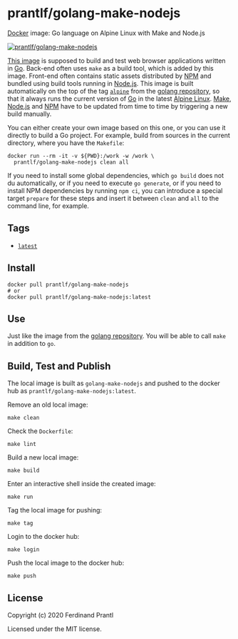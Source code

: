 # prantlf/golang-make-nodejs

[Docker] image: Go language on Alpine Linux with Make and Node.js

[![prantlf/golang-make-nodejs](http://dockeri.co/image/prantlf/golang-make-nodejs)](https://hub.docker.com/repository/docker/prantlf/golang-make-nodejs/)

[This image] is supposed to build and test web browser applications written in [Go]. Back-end often uses `make` as a build tool, which is added by this image. Front-end often contains static assets distributed by [NPM] and bundled using build tools running in [Node.js].  This image is built automatically on the top of the tag [`alpine`] from the [golang repository], so that it always runs the current version of [Go] in the latest [Alpine Linux]. [Make], [Node.js] and [NPM] have to be updated from time to time by triggering a new build manually.

You can either create your own image based on this one, or you can use it directly to build a Go project. For example, build from sources in the current directory, where you have the `Makefile`:

    docker run --rm -it -v ${PWD}:/work -w /work \
      prantlf/golang-make-nodejs clean all

If you need to install some global dependencies, which `go build` does not du automatically, or if you need to execute `go generate`, or if you need to install NPM dependencies by running `npm ci`, you can introduce a special target `prepare` for these steps and insert it between `clean` and `all` to the command line, for example.

## Tags

- [`latest`]

## Install

```
docker pull prantlf/golang-make-nodejs
# or
docker pull prantlf/golang-make-nodejs:latest
```

## Use

Just like the image from the [golang repository]. You will be able to call `make` in addition to `go`.

## Build, Test and Publish

The local image is built as `golang-make-nodejs` and pushed to the docker hub as `prantlf/golang-make-nodejs:latest`.

Remove an old local image:

    make clean

Check the `Dockerfile`:

    make lint

Build a new local image:

    make build

Enter an interactive shell inside the created image:

    make run

Tag the local image for pushing:

    make tag

Login to the docker hub:

    make login

Push the local image to the docker hub:

    make push

## License

Copyright (c) 2020 Ferdinand Prantl

Licensed under the MIT license.

[Docker]: https://www.docker.com/
[This image]: https://hub.docker.com/repository/docker/prantlf/golang-make-nodejs
[`alpine`]: https://hub.docker.com/_/golang?tab=tags
[`latest`]: https://hub.docker.com/repository/docker/prantlf/golang-make-nodejs/tags
[Go]: https://golang.org/
[golang repository]: https://hub.docker.com/_/golang
[Make]: https://www.gnu.org/software/make/
[Node.js]: https://nodejs.org/
[NPM]: https://docs.npmjs.com/cli/npm
[Alpine Linux]: https://alpinelinux.org/
